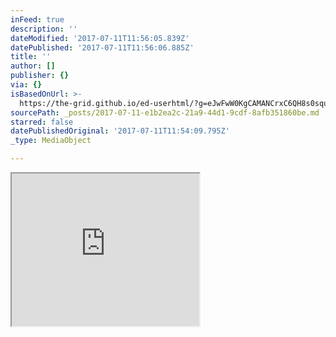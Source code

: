 ```yaml
---
inFeed: true
description: ''
dateModified: '2017-07-11T11:56:05.839Z'
datePublished: '2017-07-11T11:56:06.885Z'
title: ''
author: []
publisher: {}
via: {}
isBasedOnUrl: >-
  https://the-grid.github.io/ed-userhtml/?g=eJwFwW0KgCAMANCrxC6QH8s0squEtA384YyQoNv33t54lElL4wz3Rr2VqufLT5UPpqvrYB0ZhEL0KToXAiKZNVmziHXkkI1HLzAfP4TlFhs
sourcePath: _posts/2017-07-11-e1b2ea2c-21a9-44d1-9cdf-8afb351860be.md
starred: false
datePublishedOriginal: '2017-07-11T11:54:09.795Z'
_type: MediaObject

---
```

<iframe src="https://the-grid.github.io/ed-userhtml/?g=eJwFwW0KgCAMANCrxC6QH8s0squEtA384YyQoNv33t54lElL4wz3Rr2VqufLT5UPpqvrYB0ZhEL0KToXAiKZNVmziHXkkI1HLzAfP4TlFhs" height="244" style=""></iframe>
